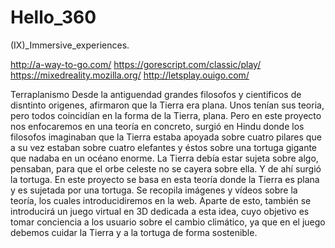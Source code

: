 # Hello_360
(IX)_Immersive_experiences.

http://a-way-to-go.com/
https://gorescript.com/classic/play/
https://mixedreality.mozilla.org/
http://letsplay.ouigo.com/

Terraplanismo
Desde la antiguendad grandes filosofos y cientificos de disntinto origenes, afirmaron que la Tierra era plana. Unos tenían sus teoria, pero todos coincidían en la forma de la Tierra, plana. Pero en este proyecto nos enfocaremos en una teoría en concreto, surgió en Hindu donde los filosofos imaginaban que la Tierra estaba apoyada sobre cuatro pilares que a su vez estaban sobre cuatro elefantes y éstos sobre una tortuga gigante que nadaba en un océano enorme. La Tierra debía estar sujeta sobre algo, pensaban, para que el orbe celeste no se cayera sobre ella. Y de ahí surgió la tortuga.
En este proyecto se basa en esta teoría donde la Tierra es plana y es sujetada por una tortuga. Se recopila imágenes y vídeos sobre la teoría, los cuales introducidiremos en la web. Aparte de esto, también se introducirá un juego virtual en 3D dedicada a esta idea, cuyo objetivo es tomar conciencia a los usuario sobre el cambio climático, ya que en el juego debemos cuidar la Tierra y a la tortuga de forma sostenible.
